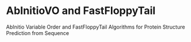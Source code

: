 # AbInitioVO and FastFloppyTail
 AbInitio Variable Order and FastFloppyTail Algorithms for Protein Structure Prediction from Sequence
